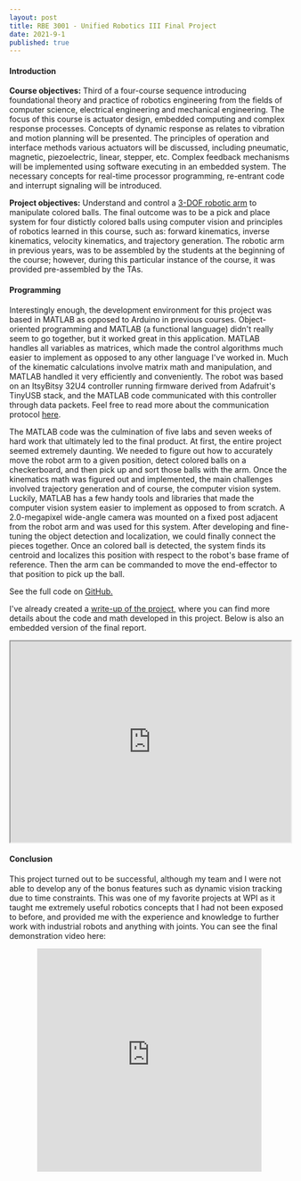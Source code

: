 ```yaml
---
layout: post
title: RBE 3001 - Unified Robotics III Final Project
date: 2021-9-1
published: true
---
```


#### Introduction
**Course objectives:**
Third of a four-course sequence introducing foundational theory and practice of robotics engineering from the fields of computer science, electrical engineering and mechanical engineering. The focus of this course is actuator design, embedded computing and complex response processes. Concepts of dynamic response as relates to vibration and motion planning will be presented. The principles of operation and interface methods various actuators will be discussed, including pneumatic, magnetic, piezoelectric, linear, stepper, etc. Complex feedback mechanisms will be implemented using software executing in an embedded system. The necessary concepts for real-time processor programming, re-entrant code and interrupt signaling will be introduced.

<!-- excerpt-start -->
**Project objectives:**
Understand and control a [3-DOF robotic arm](https://github.com/Hephaestus-Arm/HephaestusArm2) to manipulate colored balls. The final outcome was to be a pick and place system for four distictly colored balls using computer vision and principles of robotics learned in this course, such as: forward kinematics, inverse kinematics, velocity kinematics, and trajectory generation. The robotic arm in previous years, was to be assembled by the students at the beginning of the course; however, during this particular instance of the course, it was provided pre-assembled by the TAs.
<!-- excerpt-end -->

#### Programming
Interestingly enough, the development environment for this project was based in MATLAB as opposed to Arduino in previous courses. Object-oriented programming and MATLAB (a functional language) didn't really seem to go together, but it worked great in this application. MATLAB handles all variables as matrices, which made the control algorithms much easier to implement as opposed to any other language I've worked in. Much of the kinematic calculations involve matrix math and manipulation, and MATLAB handled it very efficiently and conveniently. The robot was based on an ItsyBitsy 32U4 controller running firmware derived from Adafruit's TinyUSB stack, and the MATLAB code communicated with this controller through data packets. Feel free to read more about the communication protocol [here](https://github.com/Hephaestus-Arm/HephaestusArm2/blob/main/protocol.md). 

The MATLAB code was the culmination of five labs and seven weeks of hard work that ultimately led to the final product. At first, the entire project seemed extremely daunting. We needed to figure out how to accurately move the robot arm to a given position, detect colored balls on a checkerboard, and then pick up and sort those balls with the arm. Once the kinematics math was figured out and implemented, the main challenges involved trajectory generation and of course, the computer vision system. Luckily, MATLAB has a few handy tools and libraries that made the computer vision system easier to implement as opposed to from scratch. A 2.0-megapixel wide-angle camera was mounted on a fixed post adjacent from the robot arm and was used for this system. After developing and fine-tuning the object detection and localization, we could finally connect the pieces together. Once an colored ball is detected, the system finds its centroid and localizes this position with respect to the robot's base frame of reference. Then the arm can be commanded to move the end-effector to that position to pick up the ball.

See the full code on [GitHub.](https://github.com/bshin100/RBE3001_Team18_Code)

I've already created a [write-up of the project,](https://docs.google.com/document/d/e/2PACX-1vQHKykvX6u-CRCa7uCK8z0v9jJAucZbd0tpX7u06t4mihpYDuXbGYWKSehEkUsPZA/pub) where you can find more details about the code and math developed in this project. Below is also an embedded version of the final report.

<div style="text-align: center;"><iframe src="https://docs.google.com/document/d/e/2PACX-1vQHKykvX6u-CRCa7uCK8z0v9jJAucZbd0tpX7u06t4mihpYDuXbGYWKSehEkUsPZA/pub?embedded=true" width="100%" height="360"></iframe></div>

#### Conclusion
This project turned out to be successful, although my team and I were not able to develop any of the bonus features such as dynamic vision tracking due to time constraints. This was one of my favorite projects at WPI as it taught me extremely useful robotics concepts that I had not been exposed to before, and provided me with the experience and knowledge to further work with industrial robots and anything with joints. You can see the final demonstration video here:

<div style="text-align: center;"><iframe width="80%" height="400" src="https://www.youtube.com/embed/n6jruPJ5bFY?start=137" title="YouTube video player" frameborder="0" allow="accelerometer; autoplay; clipboard-write; encrypted-media; gyroscope; picture-in-picture" allowfullscreen></iframe></div>